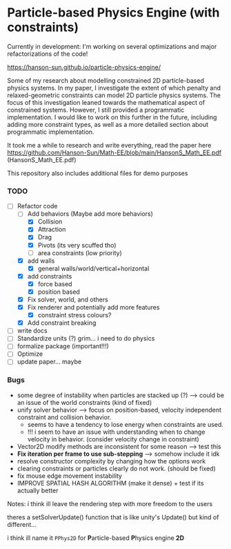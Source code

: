 # Particle-based Physics Engine (with constraints)

Currently in development: I'm working on several optimizations and major refactorizations of the code!

https://hanson-sun.github.io/particle-physics-engine/

Some of my research about modelling constrained 2D particle-based physics systems. In my paper, I investigate the extent of which penalty and relaxed-geometric constraints can model 2D particle physics systems. The focus of this investigation leaned towards the mathematical aspect of constrained systems. However, I still provided a programmatic implementation. I would like to work on this further in the future, including adding more constraint types, as well as a more detailed section about programmatic implementation.

It took me a while to research and write everything, read the paper here https://github.com/Hanson-Sun/Math-EE/blob/main/HansonS_Math_EE.pdf (HansonS_Math_EE.pdf)

This repository also includes additional files for demo purposes


### TODO
- [ ] Refactor code
  - [ ] Add behaviors (Maybe add more behaviors)
    - [x] Collision 
    - [x] Attraction
    - [x] Drag
    - [x] Pivots (its very scuffed tho)
    - [ ] area constraints (low priority)
  - [x] add walls
    - [x] general walls/world/vertical+horizontal
  - [x] add constraints
    - [x] force based
    - [x] position based
  - [x] Fix solver, world, and others
  - [x] Fix renderer and potentially add more features
    - [x] constraint stress colours? 
  - [x] Add constraint breaking
- [ ] write docs
- [ ] Standardize units (?) grim... i need to do physics
- [ ] formalize package (important!!!)
- [ ] Optimize
- [ ] update paper... maybe

### Bugs
- some degree of instability when particles are stacked up (?) --> could be an issue of the world constraints (kind of fixed)
- unify solver behavior --> focus on position-based, velocity independent constraint and collision behavior.
  - seems to have a tendency to lose energy when constraints are used.
  - !!! i seem to have an issue with understanding when to change velocity in behavior. (consider velocity change in constraint)
- Vector2D modify methods are inconsistent for some reason --> test this
- **Fix iteration per frame to use sub-stepping** --> somehow include it idk
- resolve constructor complexity by changing how the options work
- clearing constraints or particles clearly do not work. (should be fixed)
- fix mouse edge movement instability
- IMPROVE SPATIAL HASH ALGORITHM (make it dense) + test if its actually better

Notes:
i think ill leave the rendering step with more freedom to the users 

theres a setSolverUpdate() function that is like unity's Update() but kind of different...


i think ill name it `PPhys2D` for **P**article-based **P**hysics engine **2D**


